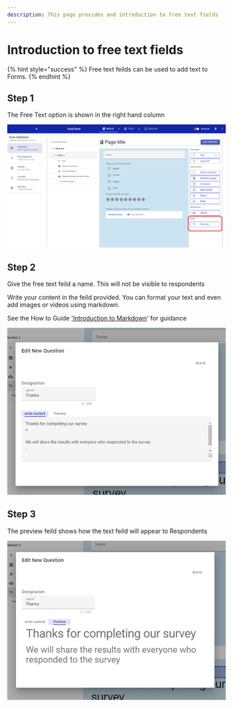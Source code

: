 ```yaml
---
description: This page provides and introduction to free text fields
---
```


# Introduction to free text fields

{% hint style="success" %}
Free text feilds can be used to add text to Forms.
{% endhint %}

## Step 1

The Free Text option is shown in the right hand column

![](<../../../../.gitbook/assets/image (328) (1).png>)

## Step 2

Give the free text feild a name. This will not be visible to respondents

Write your content in the feild provided. You can format your text and even add images or videos using markdown.

See the How to Guide ['Introduction to Markdown](../introduction-to-markdown.md)' for guidance

![](<../../../../.gitbook/assets/image (317) (1).png>)

## Step 3

The preview feild shows how the text feild will appear to Respondents

![](<../../../../.gitbook/assets/image (324) (1) (1).png>)
